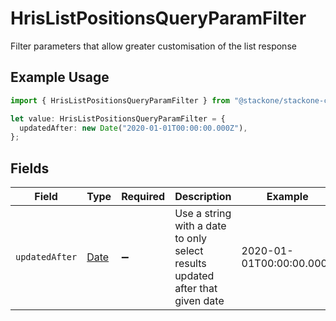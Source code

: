 # HrisListPositionsQueryParamFilter

Filter parameters that allow greater customisation of the list response

## Example Usage

```typescript
import { HrisListPositionsQueryParamFilter } from "@stackone/stackone-client-ts/sdk/models/operations";

let value: HrisListPositionsQueryParamFilter = {
  updatedAfter: new Date("2020-01-01T00:00:00.000Z"),
};
```

## Fields

| Field                                                                                         | Type                                                                                          | Required                                                                                      | Description                                                                                   | Example                                                                                       |
| --------------------------------------------------------------------------------------------- | --------------------------------------------------------------------------------------------- | --------------------------------------------------------------------------------------------- | --------------------------------------------------------------------------------------------- | --------------------------------------------------------------------------------------------- |
| `updatedAfter`                                                                                | [Date](https://developer.mozilla.org/en-US/docs/Web/JavaScript/Reference/Global_Objects/Date) | :heavy_minus_sign:                                                                            | Use a string with a date to only select results updated after that given date                 | 2020-01-01T00:00:00.000Z                                                                      |